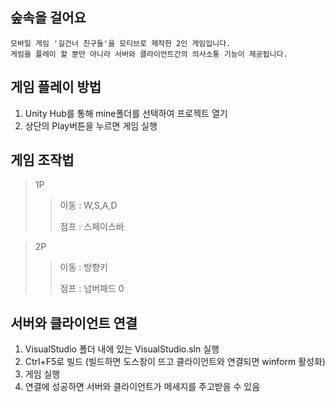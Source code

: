 ## 숲속을 걸어요
```
모바일 게임 '길건너 친구들'을 모티브로 제작한 2인 게임입니다.
게임을 플레이 할 뿐만 아니라 서버와 클라이언트간의 의사소통 기능이 제공됩니다.
```
## 게임 플레이 방법
1. Unity Hub를 통해 mine폴더를 선택하여 프로젝트 열기
2. 상단의 Play버튼을 누르면 게임 실행
## 게임 조작법
>1P
>>이동 : W,S,A,D
>>
>>점프 : 스페이스바

>2P
>>이동 : 방향키
>>
>>점프 : 넘버패드 0

## 서버와 클라이언트 연결
1. VisualStudio 폴더 내에 있는 VisualStudio.sln 실행
2. Ctrl+F5로 빌드 (빌드하면 도스창이 뜨고 클라이언트와 연결되면 winform 활성화)
3. 게임 실행
4. 연결에 성공하면 서버와 클라이언트가 메세지를 주고받을 수 있음
